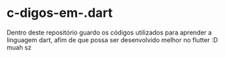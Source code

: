 # c-digos-em-.dart
Dentro deste repositório guardo os códigos utilizados para aprender a linguagem dart, afim de que possa ser desenvolvido melhor no flutter :D muah sz
